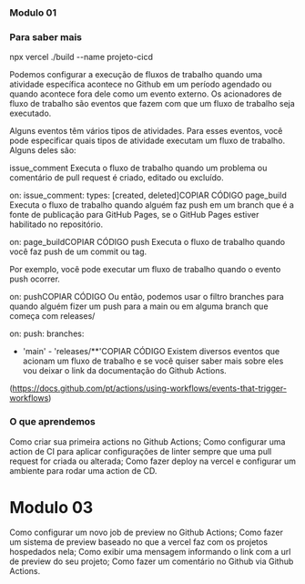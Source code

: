### Modulo 01

### Para saber mais

npx vercel ./build --name projeto-cicd

Podemos configurar a execução de fluxos de trabalho quando uma atividade específica acontece no Github em um período agendado ou quando acontece fora dele como um evento externo. Os acionadores de fluxo de trabalho são eventos que fazem com que um fluxo de trabalho seja executado.

Alguns eventos têm vários tipos de atividades. Para esses eventos, você pode especificar quais tipos de atividade executam um fluxo de trabalho. Alguns deles são:

issue_comment
Executa o fluxo de trabalho quando um problema ou comentário de pull request é criado, editado ou excluído.

on:
issue_comment:
types: [created, deleted]COPIAR CÓDIGO
page_build
Executa o fluxo de trabalho quando alguém faz push em um branch que é a fonte de publicação para GitHub Pages, se o GitHub Pages estiver habilitado no repositório.

on:
page_buildCOPIAR CÓDIGO
push
Executa o fluxo de trabalho quando você faz push de um commit ou tag.

Por exemplo, você pode executar um fluxo de trabalho quando o evento push ocorrer.

on:
pushCOPIAR CÓDIGO
Ou então, podemos usar o filtro branches para quando alguém fizer um push para a main ou em alguma branch que começa com releases/

on:
push:
branches:

-   'main' - 'releases/\*\*'COPIAR CÓDIGO
    Existem diversos eventos que acionam um fluxo de trabalho e se você quiser saber mais sobre eles vou deixar o link da documentação do Github Actions.

(https://docs.github.com/pt/actions/using-workflows/events-that-trigger-workflows)

### O que aprendemos

Como criar sua primeira actions no Github Actions;
Como configurar uma action de CI para aplicar configurações de linter sempre que uma pull request for criada ou alterada;
Como fazer deploy na vercel e configurar um ambiente para rodar uma action de CD.

# Modulo 03

Como configurar um novo job de preview no Github Actions;
Como fazer um sistema de preview baseado no que a vercel faz com os projetos hospedados nela;
Como exibir uma mensagem informando o link com a url de preview do seu projeto;
Como fazer um comentário no Github via Github Actions.
